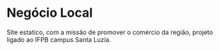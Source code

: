 # Negócio Local
Site estatico, com a missão de promover o comércio da região, projeto ligado ao IFPB campus Santa Luzia.

